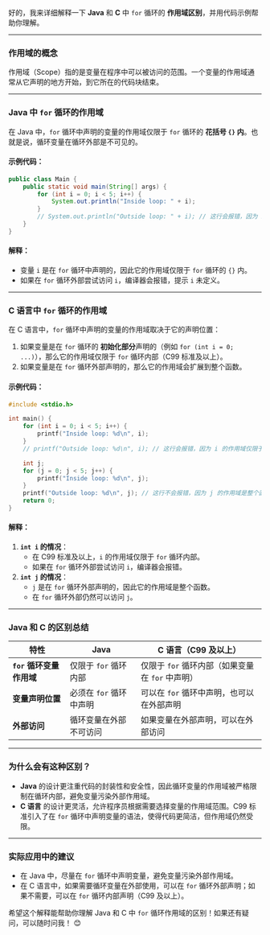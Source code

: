 好的，我来详细解释一下 **Java** 和 **C** 中 `for` 循环的 **作用域区别**，并用代码示例帮助你理解。

---

### **作用域的概念**
作用域（Scope）指的是变量在程序中可以被访问的范围。一个变量的作用域通常从它声明的地方开始，到它所在的代码块结束。

---

### **Java 中 `for` 循环的作用域**
在 Java 中，`for` 循环中声明的变量的作用域仅限于 `for` 循环的 **花括号 `{}` 内**。也就是说，循环变量在循环外部是不可见的。

#### 示例代码：
```java
public class Main {
    public static void main(String[] args) {
        for (int i = 0; i < 5; i++) {
            System.out.println("Inside loop: " + i);
        }
        // System.out.println("Outside loop: " + i); // 这行会报错，因为 i 的作用域仅限于 for 循环内部
    }
}
```

#### 解释：
- 变量 `i` 是在 `for` 循环中声明的，因此它的作用域仅限于 `for` 循环的 `{}` 内。
- 如果在 `for` 循环外部尝试访问 `i`，编译器会报错，提示 `i` 未定义。

---

### **C 语言中 `for` 循环的作用域**
在 C 语言中，`for` 循环中声明的变量的作用域取决于它的声明位置：
1. 如果变量是在 `for` 循环的 **初始化部分**声明的（例如 `for (int i = 0; ...)`），那么它的作用域仅限于 `for` 循环内部（C99 标准及以上）。
2. 如果变量是在 `for` 循环外部声明的，那么它的作用域会扩展到整个函数。

#### 示例代码：
```c
#include <stdio.h>

int main() {
    for (int i = 0; i < 5; i++) {
        printf("Inside loop: %d\n", i);
    }
    // printf("Outside loop: %d\n", i); // 这行会报错，因为 i 的作用域仅限于 for 循环内部（C99 及以上标准）

    int j;
    for (j = 0; j < 5; j++) {
        printf("Inside loop: %d\n", j);
    }
    printf("Outside loop: %d\n", j); // 这行不会报错，因为 j 的作用域是整个函数
    return 0;
}
```

#### 解释：
1. **`int i` 的情况**：
   - 在 C99 标准及以上，`i` 的作用域仅限于 `for` 循环内部。
   - 如果在 `for` 循环外部尝试访问 `i`，编译器会报错。
2. **`int j` 的情况**：
   - `j` 是在 `for` 循环外部声明的，因此它的作用域是整个函数。
   - 在 `for` 循环外部仍然可以访问 `j`。

---

### **Java 和 C 的区别总结**
| 特性                | Java                                      | C 语言（C99 及以上）                     |
|---------------------|-------------------------------------------|------------------------------------------|
| **`for` 循环变量作用域** | 仅限于 `for` 循环内部                     | 仅限于 `for` 循环内部（如果变量在 `for` 中声明） |
| **变量声明位置**     | 必须在 `for` 循环中声明                   | 可以在 `for` 循环中声明，也可以在外部声明 |
| **外部访问**         | 循环变量在外部不可访问                    | 如果变量在外部声明，可以在外部访问        |

---

### **为什么会有这种区别？**
- **Java** 的设计更注重代码的封装性和安全性，因此循环变量的作用域被严格限制在循环内部，避免变量污染外部作用域。
- **C 语言** 的设计更灵活，允许程序员根据需要选择变量的作用域范围。C99 标准引入了在 `for` 循环中声明变量的语法，使得代码更简洁，但作用域仍然受限。

---

### **实际应用中的建议**
- 在 Java 中，尽量在 `for` 循环中声明变量，避免变量污染外部作用域。
- 在 C 语言中，如果需要循环变量在外部使用，可以在 `for` 循环外部声明；如果不需要，可以在 `for` 循环内部声明（C99 及以上）。

希望这个解释能帮助你理解 Java 和 C 中 `for` 循环作用域的区别！如果还有疑问，可以随时问我！ 😊